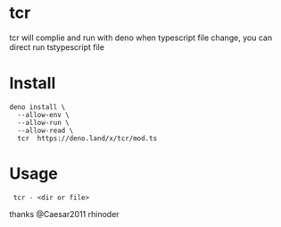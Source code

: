 # tcr
tcr will complie and run with deno when typescript file change, you can direct run tstypescript file

# Install
```
deno install \
  --allow-env \
  --allow-run \
  --allow-read \
  tcr  https://deno.land/x/tcr/mod.ts
```
# Usage
` tcr - <dir or file>`

thanks @Caesar2011 rhinoder
